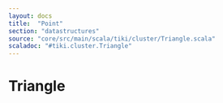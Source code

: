```yaml
---
layout: docs 
title:  "Point"
section: "datastructures"
source: "core/src/main/scala/tiki/cluster/Triangle.scala"
scaladoc: "#tiki.cluster.Triangle"
---
```

# Triangle